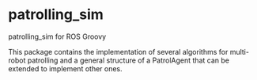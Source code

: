 patrolling_sim
==============

patrolling_sim for ROS Groovy

This package contains the implementation of several algorithms for multi-robot patrolling
and a general structure of a PatrolAgent that can be extended to implement other ones.


